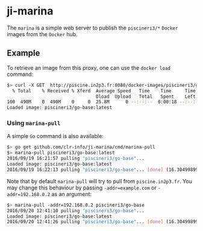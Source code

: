 # ji-marina

The `marina` is a simple web server to publish the `piscineri3/*` `Docker` images from the `Docker` hub.

## Example

To retrieve an image from this proxy, one can use the `docker load` command:

```sh
$> curl -X GET  http://piscine.in2p3.fr:8080/docker-images/piscineri3/go-base:latest | docker load
  % Total    % Received % Xferd  Average Speed   Time    Time     Time  Current
                                 Dload  Upload   Total   Spent    Left  Speed
100  490M    0  490M    0     0  25.8M      0 --:--:--  0:00:18 --:--:-- 12.4M
Loaded image: piscineri3/go-base:latest
```

### Using `marina-pull`

A simple `Go` command is also available:

```sh
$> go get github.com/clr-info/ji-marina/cmd/marina-pull
$> marina-pull piscineri3/go-base:latest
2016/09/19 16:21:57 pulling "piscineri3/go-base"...
Loaded image: piscineri3/go-base:latest
2016/09/19 16:22:13 pulling "piscineri3/go-base"... [done] (16.304998995s)
```

Note that by default `marina-pull` will try to pull from `piscine.in2p3.fr`.
You may change this behaviour by passing `-addr=example.com` or `-addr=192.168.0.2` as an argument:

```sh
$> marina-pull -addr=192.168.0.2 piscineri3/go-base
2016/09/20 12:41:10 pulling "piscineri3/go-base"...
Loaded image: piscineri3/go-base:latest
2016/09/20 12:41:26 pulling "piscineri3/go-base"... [done] (16.304998995s)
```
